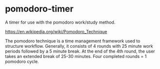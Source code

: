 # pomodoro-timer
A timer for use with the pomodoro work/study method.

https://en.wikipedia.org/wiki/Pomodoro_Technique

The pomodoro technique is a time management framework used to structure workflow. 
Generally, it consists of 4 rounds with 25 minute work periods followed by a 5 minute break. 
At the end of the 4th round, the user takes an extended break of 25-30 minutes. Four completed rounds = 1 pomodoro cycle.
